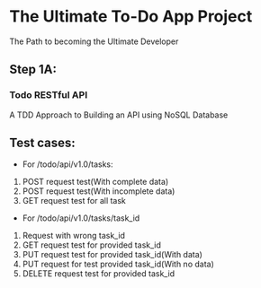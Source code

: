 # The Ultimate To-Do App Project

The Path to becoming the Ultimate Developer

## **Step 1A:**

### Todo RESTful API

A TDD Approach to Building an API using NoSQL Database

## Test cases:

- For /todo/api/v1.0/tasks:
1. POST request test(With complete data)
2. POST request test(With incomplete data)
3. GET request test for all task

- For /todo/api/v1.0/tasks/task_id
1. Request with wrong task_id
2. GET request test for provided task_id
3. PUT request test for provided task_id(With data)
4. PUT request for test provided task_id(With no data)
5. DELETE request test for provided task_id
